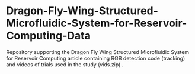 # Dragon-Fly-Wing-Structured-Microfluidic-System-for-Reservoir-Computing-Data
Repository supporting the Dragon Fly Wing Structured Microfluidic System for Reservoir Computing article containing RGB detection code (tracking) and videos of trials used in the study (vids.zip) .
